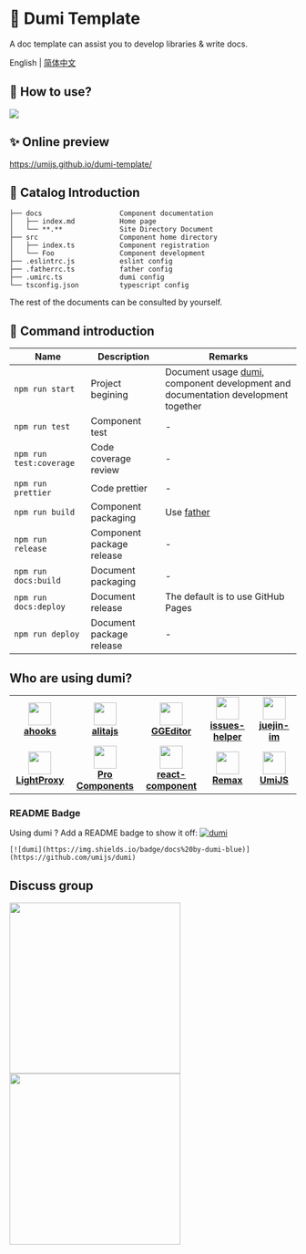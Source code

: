 # 🌟 Dumi Template

A doc template can assist you to develop libraries & write docs.

English | [简体中文](./README.zh-CN.md)

## 🚀 How to use?

![](https://gw.alipayobjects.com/zos/bmw-prod/91791904-cdde-4408-959d-72fd0c9049b1/kj80x6lv_w1918_h352.png)

## ✨ Online preview

https://umijs.github.io/dumi-template/

## 📒 Catalog Introduction

```
├── docs                   Component documentation
│   ├── index.md           Home page
│   └── **.**              Site Directory Document
├── src                    Component home directory
│   ├── index.ts           Component registration
│   └── Foo                Component development
├── .eslintrc.js           eslint config
├── .fatherrc.ts           father config
├── .umirc.ts              dumi config
└── tsconfig.json          typescript config
```

The rest of the documents can be consulted by yourself.

## 🤖 Command introduction

| Name                    | Description               | Remarks                                                                                                            |
| ----------------------- | ------------------------- | ------------------------------------------------------------------------------------------------------------------ |
| `npm run start`         | Project begining          | Document usage [dumi](https://github.com/umijs/dumi), component development and documentation development together |
| `npm run test`          | Component test            | -                                                                                                                  |
| `npm run test:coverage` | Code coverage review      | -                                                                                                                  |
| `npm run prettier`      | Code prettier             | -                                                                                                                  |
| `npm run build`         | Component packaging       | Use [father](https://github.com/umijs/father)                                                                      |
| `npm run release`       | Component package release | -                                                                                                                  |
| `npm run docs:build`    | Document packaging        | -                                                                                                                  |
| `npm run docs:deploy`   | Document release          | The default is to use GitHub Pages                                                                                 |
| `npm run deploy`        | Document package release  | -                                                                                                                  |

## Who are using dumi?

<table>
  <tr>
    <td width="160" align="center">
      <a target="_blank" href="https://ahooks.js.org/">
        <img src="https://ahooks.js.org/logo.svg" height="40" />
        <br />
        <strong>ahooks</strong>
      </a>
    </td>
    <td width="160" align="center">
      <a target="_blank" href="https://alitajs.com/">
        <img src="https://user-images.githubusercontent.com/11746742/104428726-c2c90300-55bf-11eb-9b84-d52a86050b9a.png" height="40" />
        <br />
        <strong>alitajs</strong>
      </a>
    </td>
    <td width="160" align="center">
      <a target="_blank" href="https://ggeditor.com">
        <img src="https://img.alicdn.com/tfs/TB1FFA1CFP7gK0jSZFjXXc5aXXa-214-200.png" height="40" />
        <br />
        <strong>GGEditor</strong>
      </a>
    </td>
    <td width="160" align="center">
      <a target="_blank" href="https://actions-cool.github.io/issues-helper/">
        <img src="https://avatars1.githubusercontent.com/u/73879334?s=200&v=4" height="40" />
        <br />
        <strong>issues-helper</strong>
      </a>
    </td>
    <td width="160" align="center">
      <a target="_blank" href="https://juejin-im.github.io/open-source/">
        <img src="https://avatars3.githubusercontent.com/u/69633008?s=200&v=4" height="40" />
        <br />
        <strong>juejin-im</strong>
      </a>
    </td>
  </tr>
  <tr>
    <td width="160" align="center">
      <a target="_blank" href="https://lightproxy.org">
        <img src="https://user-images.githubusercontent.com/5436704/81533849-83e00f00-9399-11ea-943d-ac5fd4653906.png" height="40" />
        <br />
        <strong>LightProxy</strong>
      </a>
    </td>
    <td width="160" align="center">
      <a target="_blank" href="https://procomponents.ant.design/">
        <img src="https://gw.alipayobjects.com/zos/rmsportal/KDpgvguMpGfqaHPjicRK.svg" height="40" />
        <br />
        <strong>Pro Components</strong>
      </a>
    </td>
    <td width="160" align="center">
      <a target="_blank" href="https://github.com/react-component">
        <img src="https://avatars3.githubusercontent.com/u/9441414?s=200&v=4" height="40" />
        <br />
        <strong>react-component</strong>
      </a>
    </td>
    <td width="160" align="center">
      <a target="_blank" href="https://remaxjs.org">
        <img src="https://gw.alipayobjects.com/mdn/rms_b5fcc5/afts/img/A*1NHAQYduQiQAAAAAAAAAAABkARQnAQ" height="40" />
        <br />
        <strong>Remax</strong>
      </a>
    </td>
    <td width="160" align="center">
      <a target="_blank" href="https://umijs.org">
        <img src="https://gw.alipayobjects.com/zos/bmw-prod/598d14af-4f1c-497d-b579-5ac42cd4dd1f/k7bjua9c_w132_h130.png" height="40" />
        <br />
        <strong>UmiJS</strong>
      </a>
    </td>
  </tr>
</table>

### README Badge

Using dumi ? Add a README badge to show it off: [![dumi](https://img.shields.io/badge/docs%20by-dumi-blue)](https://github.com/umijs/dumi)

```
[![dumi](https://img.shields.io/badge/docs%20by-dumi-blue)](https://github.com/umijs/dumi)
```

## Discuss group

<div>
  <img src="https://gw.alipayobjects.com/zos/bmw-prod/ec249703-be12-416c-8f33-297e47d9439c/kjy5ls84_w1004_h1346.png" width="300" />
  <img src="https://gw.alipayobjects.com/zos/bmw-prod/c18bc2a5-719a-48ca-b225-c79ef88bfb43/k7m10ymd_w1004_h1346.jpeg" width="300" />
</div>
